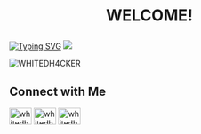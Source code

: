 # <b> <p align="center" > WELCOME! </b></p>
<a href="https://git.io/typing-svg"><img src="https://readme-typing-svg.demolab.com?font=Fira+Code&size=30&pause=100&width=435&lines=DEV_SANJAY;WHITEDHACKER;" alt="Typing SVG" /></a>
<img src="https://media.giphy.com/media/xsCevAab5ufj37BeGR/giphy.gif"/>
<p align="left"> <img src="https://komarev.com/ghpvc/?username=WHITEDH4CKER&label=Profile%20views&color=0e75b6&style=flat" alt="WHITEDH4CKER" /> </p>

##  Connect with Me
<p align="left">
<a href="https://twitter.com/Lalkrishna6314" target="blank"><img align="center" src="https://github.com/gauravghongde/social-icons/blob/master/SVG/Color/Telegram.svg" alt="whitedh4cker" height="30" width="40" /></a>
<a href="https://instagram.com/whitedh4cker" target="blank"><img align="center" src="https://raw.githubusercontent.com/rahuldkjain/github-profile-readme-generator/master/src/images/icons/Social/instagram.svg" alt="whitedh4cker" height="30" width="40" /></a>
  <a href="https://instagram.com/whitedh4cker" target="blank"><img align="center" src="https://github.com/gauravghongde/social-icons/blob/master/SVG/Color/Github.svg" alt="whitedh4cker" height="30" width="40" /></a>
</p>
